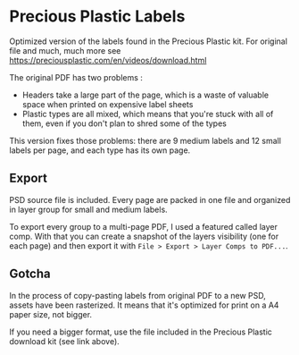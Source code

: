 # Precious Plastic Labels

Optimized version of the labels found in the Precious Plastic kit. For original file and much, much more see https://preciousplastic.com/en/videos/download.html

The original PDF has two problems :

  * Headers take a large part of the page, which is a waste of valuable space when printed on expensive label sheets
  * Plastic types are all mixed, which means that you're stuck with all of them, even if you don't plan to shred some of the types

This version fixes those problems: there are 9 medium labels and 12 small labels per page, and each type has its own page.

## Export

PSD source file is included. Every page are packed in one file and organized in layer group for small and medium labels.

To export every group to a multi-page PDF, I used a featured called layer comp. With that you can create a snapshot of
the layers visibility (one for each page) and then export it with `File > Export > Layer Comps to PDF...`.

## Gotcha

In the process of copy-pasting labels from original PDF to a new PSD, assets have been rasterized.
It means that it's optimized for print on a A4 paper size, not bigger.

If you need a bigger format, use the file included in the Precious Plastic download kit (see link above).
